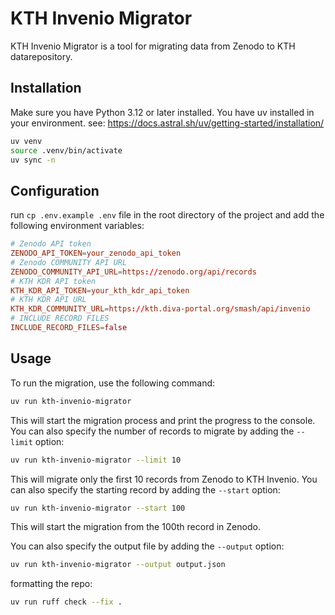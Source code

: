 # KTH Invenio Migrator

KTH Invenio Migrator is a tool for migrating data from Zenodo to KTH datarepository.

## Installation
Make sure you have Python 3.12 or later installed.
You have uv installed in your environment. see: https://docs.astral.sh/uv/getting-started/installation/

```bash
uv venv
source .venv/bin/activate
uv sync -n
```

## Configuration

run `cp .env.example .env` file in the root directory of the project and add the following environment variables:

```toml
# Zenodo API token
ZENODO_API_TOKEN=your_zenodo_api_token
# Zenodo COMMUNITY API URL
ZENODO_COMMUNITY_API_URL=https://zenodo.org/api/records
# KTH KDR API token
KTH_KDR_API_TOKEN=your_kth_kdr_api_token
# KTH KDR API URL
KTH_KDR_COMMUNITY_URL=https://kth.diva-portal.org/smash/api/invenio
# INCLUDE RECORD FILES
INCLUDE_RECORD_FILES=false
```

## Usage
To run the migration, use the following command:

```bash
uv run kth-invenio-migrator
```
This will start the migration process and print the progress to the console.
You can also specify the number of records to migrate by adding the `--limit` option:

```bash
uv run kth-invenio-migrator --limit 10
```
This will migrate only the first 10 records from Zenodo to KTH Invenio.
You can also specify the starting record by adding the `--start` option:

```bash
uv run kth-invenio-migrator --start 100
```
This will start the migration from the 100th record in Zenodo.

You can also specify the output file by adding the `--output` option:
```bash
uv run kth-invenio-migrator --output output.json
```

formatting the repo:

```bash
uv run ruff check --fix .
```